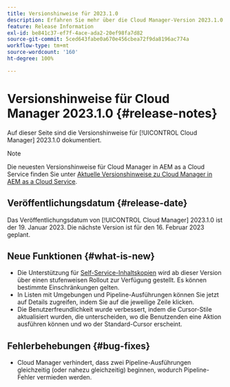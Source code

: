 ```yaml
---
title: Versionshinweise für 2023.1.0
description: Erfahren Sie mehr über die Cloud Manager-Version 2023.1.0.
feature: Release Information
exl-id: be841c37-ef7f-4ace-ada2-20ef98fa7d82
source-git-commit: 5ced643fabe0a670e456cbea72f9da8196ac774a
workflow-type: tm+mt
source-wordcount: '160'
ht-degree: 100%

---
```


# Versionshinweise für Cloud Manager 2023.1.0 {#release-notes}

Auf dieser Seite sind die Versionshinweise für [!UICONTROL Cloud Manager] 2023.1.0 dokumentiert.

>[!NOTE]
>
>Die neuesten Versionshinweise für Cloud Manager in AEM as a Cloud Service finden Sie unter [Aktuelle Versionshinweise zu Cloud Manager in AEM as a Cloud Service](https://experienceleague.adobe.com/de/docs/experience-manager-cloud-service/content/release-notes/cloud-manager/current).

## Veröffentlichungsdatum {#release-date}

Das Veröffentlichungsdatum von [!UICONTROL Cloud Manager] 2023.1.0 ist der 19. Januar 2023. Die nächste Version ist für den 16. Februar 2023 geplant.

## Neue Funktionen {#what-is-new}

* Die Unterstützung für [Self-Service-Inhaltskopien](/help/using/content-copy.md) wird ab dieser Version über einen stufenweisen Rollout zur Verfügung gestellt. Es können bestimmte Einschränkungen gelten.
* In Listen mit Umgebungen und Pipeline-Ausführungen können Sie jetzt auf Details zugreifen, indem Sie auf die jeweilige Zeile klicken.
* Die Benutzerfreundlichkeit wurde verbessert, indem die Cursor-Stile aktualisiert wurden, die unterscheiden, wo die Benutzenden eine Aktion ausführen können und wo der Standard-Cursor erscheint.

## Fehlerbehebungen {#bug-fixes}

* Cloud Manager verhindert, dass zwei Pipeline-Ausführungen gleichzeitig (oder nahezu gleichzeitig) beginnen, wodurch Pipeline-Fehler vermieden werden.
